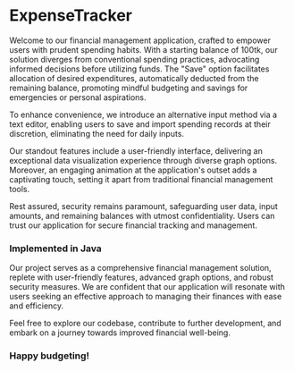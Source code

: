 # ExpenseTracker
Welcome to our financial management application, crafted to empower users with prudent spending habits. 
With a starting balance of 100tk, our solution diverges from conventional spending practices, advocating 
informed decisions before utilizing funds. The "Save" option facilitates allocation of desired expenditures, 
automatically deducted from the remaining balance, promoting mindful budgeting and savings for emergencies or personal aspirations.

To enhance convenience, we introduce an alternative input method via a text editor, enabling users to
save and import spending records at their discretion, eliminating the need for daily inputs.

Our standout features include a user-friendly interface, delivering an exceptional data 
visualization experience through diverse graph options. Moreover, an engaging animation at the 
application's outset adds a captivating touch, setting it apart from traditional financial management tools.

Rest assured, security remains paramount, safeguarding user data, input amounts, and remaining 
balances with utmost confidentiality. Users can trust our application for secure financial tracking and management.

### Implemented in Java
Our project serves as a comprehensive financial management solution, replete with user-friendly 
features, advanced graph options, and robust security measures. We are confident that our application 
will resonate with users seeking an effective approach to managing their finances with ease and efficiency.

Feel free to explore our codebase, contribute to further development, and embark on a journey 
towards improved financial well-being. 

### Happy budgeting!
